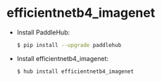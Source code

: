 # efficientnetb4_imagenet
* Install PaddleHub: 

    ```bash
    $ pip install --upgrade paddlehub
    ```

* Install efficientnetb4_imagenet: 

    ```bash
    $ hub install efficientnetb4_imagenet
    ```
